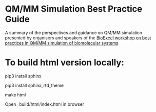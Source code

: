 # QM/MM Simulation Best Practice Guide

A summary of the perspectives and guidance on QM/MM simulation presented by organisers and speakers of the [BioExcel workshop on best practices in QM/MM simulation of biomolecular systems](https://bioexcel.eu/events/virtual-workshop-best-practices-in-qm-mm-simulation-of-biomolecular-systems/)


To build html version locally:
==============================
pip3 install sphinx

pip3 install sphinx_rtd_theme

make html

Open _build/html/index.html in browser

